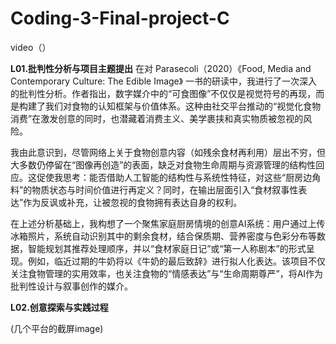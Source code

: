 # Coding-3-Final-project-C

video（）

**L01.批判性分析与项目主题提出**
在对 Parasecoli（2020）《Food, Media and Contemporary Culture: The Edible Image》 一书的研读中，我进行了一次深入的批判性分析。作者指出，数字媒介中的“可食图像”不仅仅是视觉符号的再现，而是构建了我们对食物的认知框架与价值体系。这种由社交平台推动的“视觉化食物消费”在激发创意的同时，也潜藏着消费主义、美学裹挟和真实物质被忽视的风险。

我由此意识到，尽管网络上关于食物创意内容（如残余食材再利用）层出不穷，但大多数仍停留在“图像再创造”的表面，缺乏对食物生命周期与资源管理的结构性回应。这促使我思考：能否借助人工智能的结构性与系统性特征，对这些“厨房边角料”的物质状态与时间价值进行再定义？同时，在输出层面引入“食材叙事性表达”作为反讽或补充，让被忽视的食物拥有表达自身的权利。

在上述分析基础上，我构想了一个聚焦家庭厨房情境的创意AI系统：用户通过上传冰箱照片，系统自动识别其中的剩余食材，结合保质期、营养密度与色彩分布等数据，智能规划其推荐处理顺序，并以“食材家庭日记”或“第一人称剧本”的形式呈现。例如，临近过期的牛奶将以《牛奶的最后致辞》进行拟人化表达。该项目不仅关注食物管理的实用效率，也关注食物的“情感表达”与“生命周期尊严”，将AI作为批判性设计与叙事创作的媒介。

**L02.创意探索与实践过程**



(几个平台的截屏image)


